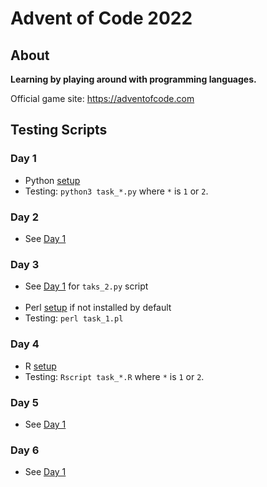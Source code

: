 # Advent of Code 2022

## About

**Learning by playing around with programming languages.**

Official game site: https://adventofcode.com


## Testing Scripts

### Day 1
- Python [setup](https://www.python.org/downloads/)
- Testing: `python3 task_*.py` where `*` is `1` or `2`.

### Day 2
- See [Day 1](#day-1)

### Day 3
- See [Day 1](#day-1) for `taks_2.py` script
<br/><br/>
- Perl [setup](https://www.perl.org/get.html) if not installed by default
- Testing: `perl task_1.pl`

### Day 4
- R [setup](https://cran.r-project.org )
- Testing: `Rscript task_*.R` where `*` is `1` or `2`.

### Day 5
- See [Day 1](#day-1)

### Day 6
- See [Day 1](#day-1)
